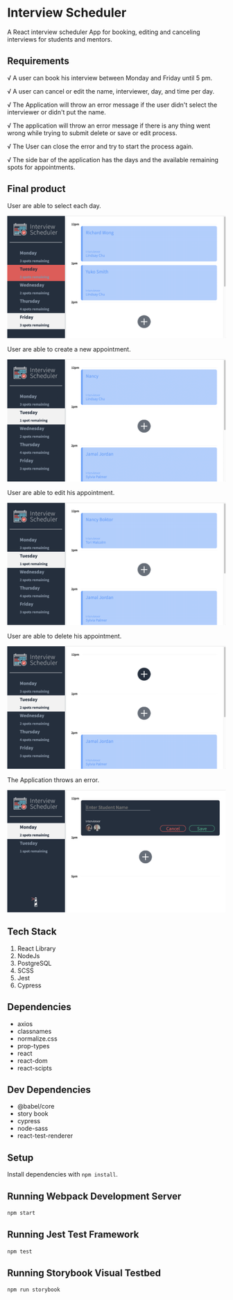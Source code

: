 # Interview Scheduler

A React interview scheduler App for booking, editing and canceling interviews for students and mentors.

## Requirements

√ A user can book his interview between Monday and Friday until 5 pm.

√ A user can cancel or edit the name, interviewer, day, and time per day.

√ The Application will throw an error message if the user didn't select the interviewer or didn't put the name.

√ The application will throw an error message if there is any thing went wrong while trying to submit delete or save or edit process.

√ The User can close the error and try to start the process again.

√ The side bar of the application has the days and the available remaining spots for appointments.

## Final product

User are able to select each day.

![User are able to select each day.](https://github.com/NancyBoktor/scheduler/blob/master/docs/Select-Day.gif?raw=true)

User are able to create a new appointment.

![User are able to create a new appointment.](https://github.com/NancyBoktor/scheduler/blob/master/docs/Create-newAppointment.gif?raw=true)

User are able to edit his appointment.

![User are able to edit his appointment.](https://github.com/NancyBoktor/scheduler/blob/master/docs/Editing-Name&Interviewer.gif?raw=true)

User are able to delete his appointment.

![User are able to delete his appointment.](https://github.com/NancyBoktor/scheduler/blob/master/docs/Deleting-Appointment.gif?raw=true)

The Application throws an error.

![The Application throws an error.](https://github.com/NancyBoktor/scheduler/blob/master/docs/Save-Error.gif.png?raw=true)

## Tech Stack

1. React Library
2. NodeJs
3. PostgreSQL
4. SCSS
5. Jest
6. Cypress

## Dependencies 

- axios
- classnames
- normalize.css
- prop-types
- react
- react-dom
- react-scipts

## Dev Dependencies

- @babel/core
- story book
- cypress
- node-sass
- react-test-renderer

## Setup

Install dependencies with `npm install`.

## Running Webpack Development Server

```sh
npm start
```

## Running Jest Test Framework

```sh
npm test
```

## Running Storybook Visual Testbed

```sh
npm run storybook
```
